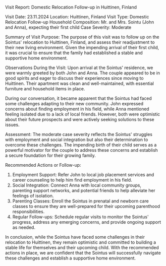  Visit Report: Domestic Relocation Follow-up in Huittinen, Finland

Visit Date: 23.11.2024
Location: Huittinen, Finland
Visit Type: Domestic Relocation Follow-up
Household Composition: Mr. and Mrs. Sointu (John and Anna), expecting their first child
Case Severity: Moderate

Summary of Visit Purpose:
The purpose of this visit was to follow up on the Sointus' relocation to Huittinen, Finland, and assess their readjustment to their new living environment. Given the impending arrival of their first child, it was crucial to ensure that the family had established a stable and supportive home environment.

Observations During the Visit:
Upon arrival at the Sointus' residence, we were warmly greeted by both John and Anna. The couple appeared to be in good spirits and eager to discuss their experiences since moving to Huittinen. Their apartment was clean and well-maintained, with essential furniture and household items in place.

During our conversation, it became apparent that the Sointus had faced some challenges adapting to their new community. John expressed concerns about finding employment in his field, while Anna mentioned feeling isolated due to a lack of local friends. However, both were optimistic about their future prospects and were actively seeking solutions to these issues.

Assessment:
The moderate case severity reflects the Sointus' struggles with employment and social integration but also their determination to overcome these challenges. The impending birth of their child serves as a powerful motivator for the couple to address these concerns and establish a secure foundation for their growing family.

Recommended Actions or Follow-up:
1. Employment Support: Refer John to local job placement services and career counseling to help him find employment in his field.
2. Social Integration: Connect Anna with local community groups, parenting support networks, and potential friends to help alleviate her feelings of isolation.
3. Parenting Classes: Enroll the Sointus in prenatal and newborn care classes to ensure they are well-prepared for their upcoming parenthood responsibilities.
4. Regular Follow-ups: Schedule regular visits to monitor the Sointus' progress, address any emerging concerns, and provide ongoing support as needed.

In conclusion, while the Sointus have faced some challenges in their relocation to Huittinen, they remain optimistic and committed to building a stable life for themselves and their upcoming child. With the recommended actions in place, we are confident that the Sointus will successfully navigate these challenges and establish a supportive home environment.